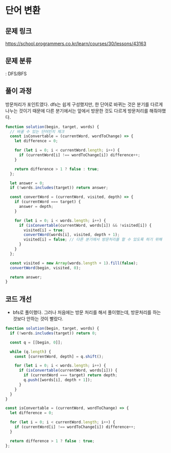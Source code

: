 # 단어 변환

## 문제 링크

https://school.programmers.co.kr/learn/courses/30/lessons/43163

## 문제 분류

: DFS/BFS

## 풀이 과정

방문처리가 포인트였다. dfs는 쉽게 구성했지만, 한 단어로 바뀌는 것은 분기를 다르게 나누는 것이기 때문에 다른 분기에서는 앞에서 방문한 것도 다르게 방문처리를 해줘야했다.

```js
function solution(begin, target, words) {
  // 바꿀 수 있는 단어인지 체크
  const isConvertable = (currentWord, wordToChange) => {
    let difference = 0;

    for (let i = 0; i < currentWord.length; i++) {
      if (currentWord[i] !== wordToChange[i]) difference++;
    }

    return difference > 1 ? false : true;
  };

  let answer = 0;
  if (!words.includes(target)) return answer;

  const convertWord = (currentWord, visited, depth) => {
    if (currentWord === target) {
      answer = depth;
    }

    for (let i = 0; i < words.length; i++) {
      if (isConvertable(currentWord, words[i]) && !visited[i]) {
        visited[i] = true;
        convertWord(words[i], visited, depth + 1);
        visited[i] = false; // 다른 분기에서 방문처리를 할 수 있도록 하기 위해
      }
    }
  };

  const visited = new Array(words.length + 1).fill(false);
  convertWord(begin, visited, 0);

  return answer;
}
```

## 코드 개선

- bfs로 풀이했다. 그러나 처음에는 방문 처리를 해서 풀이했는데, 방문처리를 하는 것보다 안하는 것이 빨랐다.

```js
function solution(begin, target, words) {
  if (!words.includes(target)) return 0;

  const q = [[begin, 0]];

  while (q.length) {
    const [currentWord, depth] = q.shift();

    for (let i = 0; i < words.length; i++) {
      if (isConvertable(currentWord, words[i])) {
        if (currentWord === target) return depth;
        q.push([words[i], depth + 1]);
      }
    }
  }
}

const isConvertable = (currentWord, wordToChange) => {
  let difference = 0;

  for (let i = 0; i < currentWord.length; i++) {
    if (currentWord[i] !== wordToChange[i]) difference++;
  }

  return difference > 1 ? false : true;
};
```
